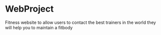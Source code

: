 # WebProject
Fitness website to allow users to contact the best trainers in the world they will help you to maintain a fitbody
